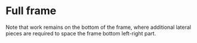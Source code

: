 # Full frame #
Note that work remains on the bottom of the frame, 
where additional lateral pieces are required to space the frame bottom left-right part.


